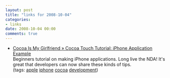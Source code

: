 ```yaml
---
layout: post
title: "links for 2008-10-04"
categories:
- links
date: 2008-10-04 00:00
comments: true
---
```


<ul class="delicious"><li>
                <div class="delicious-link"><a href="http://www.cimgf.com/2008/10/01/cocoa-touch-tutorial-iphone-application-example/">Cocoa Is My Girlfriend » Cocoa Touch Tutorial: iPhone Application Example</a></div>
                <div class="delicious-extended">Beginners tutorial on making iPhone applications. Long live the NDA! It&#039;s great that developers can now share these kinds of tips.</div>
                <div class="delicious-tags">(tags: <a href="http://delicious.com/bsag/apple">apple</a> <a href="http://delicious.com/bsag/iphone">iphone</a> <a href="http://delicious.com/bsag/cocoa">cocoa</a> <a href="http://delicious.com/bsag/development">development</a>)</div>
            </li></ul>


